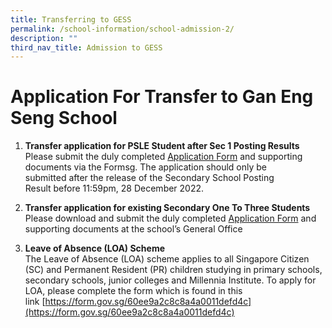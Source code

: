 ```yaml
---
title: Transferring to GESS
permalink: /school-information/school-admission-2/
description: ""
third_nav_title: Admission to GESS
---
```

# **Application For Transfer to Gan Eng Seng School**

1.  **Transfer application for PSLE Student after Sec 1 Posting Results**
<BR>Please submit the duly completed [Application Form](https://form.gov.sg/637f39579e873400129602be) and supporting documents via the Formsg. The application should only be submitted after the release of the Secondary School Posting  
    Result before 11:59pm, 28 December 2022.
		
2.  **Transfer application for existing Secondary One To Three Students**  
    Please download and submit the duly completed [Application Form](/files/GESS-transfer-application-form-for-transfers-to-Sec-2-or-3.pdf) and supporting documents at the school’s General Office
		
3.  **Leave of Absence (LOA) Scheme**  
    The Leave of Absence (LOA) scheme applies to all Singapore Citizen (SC) and Permanent Resident (PR) children studying in primary schools, secondary schools, junior colleges and Millennia Institute. To apply for LOA, please complete the form which is found in this link [https://form.gov.sg/60ee9a2c8c8a4a0011defd4c](https://form.gov.sg/60ee9a2c8c8a4a0011defd4c)